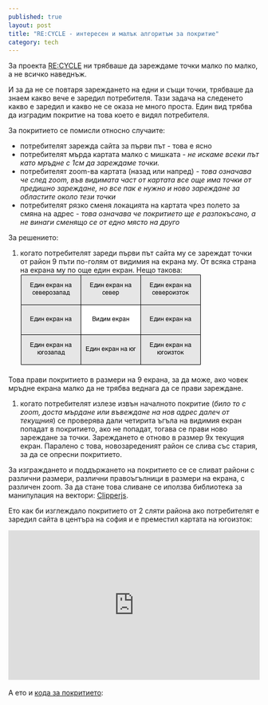 ```yaml
---
published: true
layout: post
title: "RE:CYCLE - интересен и малък алгоритъм за покритие"
category: tech
---
```


За проекта [RE:CYCLE](http://recycle.obshtestvo.bg) ни трябваше да зареждаме точки малко по малко, а не всичко наведнъж. 

И за да не се повтаря зареждането на едни и същи точки, трябваше да знаем какво вече е заредил потребителя. Тази задача на следенето какво е заредил и какво не се оказа не много проста. Един вид трябва да изградим покритие на това което е видял потребителя.

За покритието се помисли относно случаите:
 - потребителят зарежда сайта за първи път - това е ясно
 - потребителят мърда картата малко с мишката - _не искаме всеки път като мръдне с 1см да зареждаме точки._
 - потребителят zoom-ва картата (назад или напред) - _това означава че след zoom, във видимата част от картата все още има точки от предишно зареждане, но все пак е нужно и ново зареждане за областите около тези точки_
 - потребителят рязко сменя локацията на картата чрез полето за смяна на адрес - _това означава че покритието ще е разпокъсано, а не винаги сменящо се от едно място на друго_

За решението:
 1. когато потребителят зареди първи път сайта му се зареждат точки от район 9 пъти по-голям от видимия на екрана му. От всяка страна на екрана му по още един екран. Нещо такова: 
   ![Екрани](/media/recycle-coverage-example.png) 
   
   Това прави покритието в размери на 9 екрана, за да може, ако човек мръдне екрана малко да не трябва веднага да се прави зареждане.
 1. когато потребителят излезе извън началното покритие (_било то с zoom, доста мърдане или въвеждане на нов адрес далеч от текущния_) се проверява дали четирита ъгъла на видимия екран попадат в покритието, ако не попадат, тогава се прави ново зареждане за точки. Зареждането е отново в размер 9x текущия екран. Паралено с това, новозареденият район се слива със стария, за да се опресни покритието.

За изграждането и поддържането на покритието се се сливат райони с различни размери, различни правоъгълници в размери на екрана, с различен zoom. За да стане това сливане се иползва библиотека за манипулация на вектори: [Clipperjs](http://sourceforge.net/p/jsclipper/wiki/Home%206/).

Ето как би изглеждало покритието от 2 сляти района ако потребителят е заредил сайта в центъра на софия и е преместил картата на югоизток:
<iframe width="100%" height="300" src="http://jsfiddle.net/uF6ec/10/embedded/result/" allowfullscreen="allowfullscreen" frameborder="0"></iframe>

А ето и [кода за покритието](https://github.com/obshtestvo/recycle/blob/master/ecomap/static/js/map/locationManager.js#L287): 
<script src="obshtestvo/recycle/blob/9c4ade32f1a215049d62c941b4f64d478045ffa7/ecomap/static/js/map/locationManager.js?slice=286:"></script>

